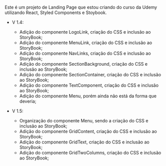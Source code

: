 Este é um projeto de Landing Page que estou criando do curso da Udemy utilizando React, Styled Components e Stoybook.

- V 1.4:
  - Adição do componente LogoLink, criação do CSS e inclusão ao StoryBook;
  - Adição do componente MenuLink, criação do CSS e inclusão ao StoryBook;
  - Adição do componente NavLinks, criação do CSS e inclusão ao StoryBook;
  - Adição do componente SectionBackground, criação do CSS e inclusão ao StoryBook;
  - Adição do componente SectionContainer, criação do CSS e inclusão ao StoryBook;
  - Adição do componente TextComponent, criação do CSS e inclusão ao StoryBook;
  - Adição do componente Menu, porém ainda não está da forma que deveria;

- V 1.5:
  - Organização do componente Menu, sendo a criação do CSS e inclusão ao StoryBook;
  - Adição do componente GridContent, criação do CSS e inclusão ao StoryBook;
  - Adição do componente GridText, criação do CSS e inclusão ao StoryBook;
  - Adição do componente GridTwoColumns, criação do CSS e inclusão ao StoryBook;
